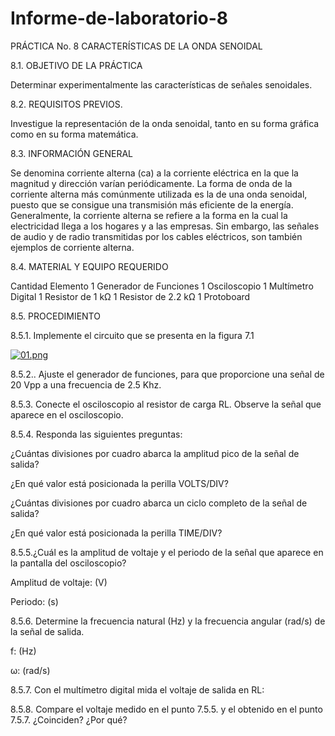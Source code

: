 # Informe-de-laboratorio-8
 
PRÁCTICA No. 8 CARACTERÍSTICAS DE LA ONDA SENOIDAL

8.1. OBJETIVO DE LA PRÁCTICA

Determinar experimentalmente las características de señales senoidales.

8.2. REQUISITOS PREVIOS.

Investigue la representación de la onda senoidal, tanto en su forma gráfica como 
en su forma matemática.

8.3. INFORMACIÓN GENERAL

Se denomina corriente alterna (ca) a la corriente eléctrica en la que la magnitud y 
dirección varían periódicamente. La forma de onda de la corriente alterna más 
comúnmente utilizada es la de una onda senoidal, puesto que se consigue una transmisión 
más eficiente de la energía.
Generalmente, la corriente alterna se refiere a la forma en la cual la electricidad 
llega a los hogares y a las empresas. Sin embargo, las señales de audio y de radio 
transmitidas por los cables eléctricos, son también ejemplos de corriente alterna.



8.4. MATERIAL Y EQUIPO REQUERIDO


Cantidad Elemento
1 Generador de Funciones
1 Osciloscopio
1 Multímetro Digital 
1 Resistor de 1 kΩ
1 Resistor de 2.2 kΩ
1 Protoboard 
 


8.5. PROCEDIMIENTO

8.5.1. Implemente el circuito que se presenta en la figura 7.1

[![01.png](https://i.postimg.cc/RCkFcCxs/01.png)](https://postimg.cc/F1xNv4R3)



8.5.2.. Ajuste el generador de funciones, para que proporcione una señal de 20 Vpp a 
una frecuencia de 2.5 Khz.




8.5.3. Conecte el osciloscopio al resistor de carga RL. Observe la señal que aparece en 
el osciloscopio.



8.5.4. Responda las siguientes preguntas:



¿Cuántas divisiones por cuadro abarca la amplitud pico de la señal de salida? 



¿En qué valor está posicionada la perilla VOLTS/DIV? 



¿Cuántas divisiones por cuadro abarca un ciclo completo de la señal de salida? 




¿En qué valor está posicionada la perilla TIME/DIV? 



8.5.5.¿Cuál es la amplitud de voltaje y el periodo de la señal que aparece en la pantalla 
del osciloscopio?



Amplitud de voltaje: (V)


Periodo: (s)


8.5.6. Determine la frecuencia natural (Hz) y la frecuencia angular (rad/s) de la señal de 
salida.

f: (Hz) 


ω: (rad/s) 


8.5.7. Con el multímetro digital mida el voltaje de salida en RL: 


8.5.8. Compare el voltaje medido en el punto 7.5.5. y el obtenido en el punto 7.5.7. 
¿Coinciden? ¿Por qué?